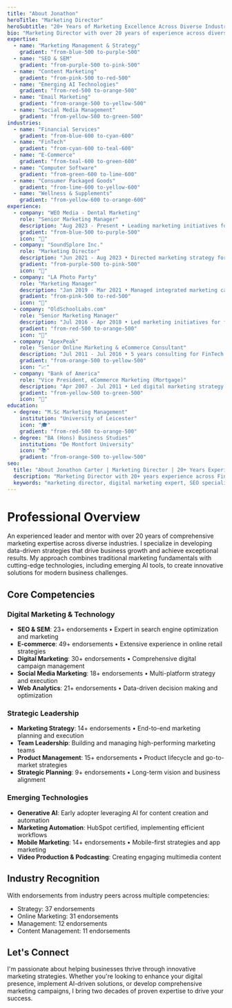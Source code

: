 ```yaml
---
title: "About Jonathon"
heroTitle: "Marketing Director"
heroSubtitle: "20+ Years of Marketing Excellence Across Diverse Industries"
bio: "Marketing Director with over 20 years of experience across diverse industries and markets, leveraging comprehensive marketing expertise to drive business growth and achieve exceptional results. I excel in developing data-driven strategies, executing marketing campaigns, and optimizing user experiences. Master's in Marketing Management and a Bachelor's in Business Studies."
expertise:
  - name: "Marketing Management & Strategy"
    gradient: "from-blue-500 to-purple-500"
  - name: "SEO & SEM"
    gradient: "from-purple-500 to-pink-500"
  - name: "Content Marketing"
    gradient: "from-pink-500 to-red-500"
  - name: "Emerging AI Technologies"
    gradient: "from-red-500 to-orange-500"
  - name: "Email Marketing"
    gradient: "from-orange-500 to-yellow-500"
  - name: "Social Media Management"
    gradient: "from-yellow-500 to-green-500"
industries:
  - name: "Financial Services"
    gradient: "from-blue-600 to-cyan-600"
  - name: "FinTech"
    gradient: "from-cyan-600 to-teal-600"
  - name: "E-Commerce"
    gradient: "from-teal-600 to-green-600"
  - name: "Computer Software"
    gradient: "from-green-600 to-lime-600"
  - name: "Consumer Packaged Goods"
    gradient: "from-lime-600 to-yellow-600"
  - name: "Wellness & Supplements"
    gradient: "from-yellow-600 to-orange-600"
experience:
  - company: "WEO Media - Dental Marketing"
    role: "Senior Marketing Manager"
    description: "Aug 2023 - Present • Leading marketing initiatives for dental practices, leveraging Generative AI, HubSpot, and multi-channel strategies"
    gradient: "from-blue-500 to-purple-500"
    icon: "🦷"
  - company: "SoundSplore Inc."
    role: "Marketing Director"
    description: "Jun 2021 - Aug 2023 • Directed marketing strategy for early-stage startup, implementing AI-driven customer acquisition and remote team management"
    gradient: "from-purple-500 to-pink-500"
    icon: "🎵"
  - company: "LA Photo Party"
    role: "Marketing Manager"
    description: "Jan 2019 - Mar 2021 • Managed integrated marketing campaigns, influencer partnerships, and product strategy"
    gradient: "from-pink-500 to-red-500"
    icon: "📸"
  - company: "OldSchoolLabs.com"
    role: "Senior Marketing Manager"
    description: "Jul 2016 - Apr 2018 • Led marketing initiatives for fitness supplement brand with focus on influencer marketing"
    gradient: "from-red-500 to-orange-500"
    icon: "💪"
  - company: "ApexPeak"
    role: "Senior Online Marketing & eCommerce Consultant"
    description: "Jul 2011 - Jul 2016 • 5 years consulting for FinTech startup across Los Angeles & Singapore markets"
    gradient: "from-orange-500 to-yellow-500"
    icon: "📈"
  - company: "Bank of America"
    role: "Vice President, eCommerce Marketing (Mortgage)"
    description: "Apr 2007 - Jul 2011 • Led digital marketing strategy for mortgage division, managing mobile and web initiatives"
    gradient: "from-yellow-500 to-green-500"
    icon: "🏦"
education:
  - degree: "M.Sc Marketing Management"
    institution: "University of Leicester"
    icon: "🎓"
    gradient: "from-red-500 to-orange-500"
  - degree: "BA (Hons) Business Studies"
    institution: "De Montfort University"
    icon: "📚"
    gradient: "from-orange-500 to-yellow-500"
seo:
  title: "About Jonathon Carter | Marketing Director | 20+ Years Experience"
  description: "Marketing Director with 20+ years experience across FinTech, E-commerce, CPG, and Software. Expert in digital marketing, SEO/SEM, and emerging AI technologies."
  keywords: "marketing director, digital marketing expert, SEO specialist, e-commerce marketing, fintech marketing, AI marketing"
---
```


# Professional Overview

An experienced leader and mentor with over 20 years of comprehensive marketing expertise across diverse industries. I specialize in developing data-driven strategies that drive business growth and achieve exceptional results. My approach combines traditional marketing fundamentals with cutting-edge technologies, including emerging AI tools, to create innovative solutions for modern business challenges.

## Core Competencies

### Digital Marketing & Technology
- **SEO & SEM**: 23+ endorsements • Expert in search engine optimization and marketing
- **E-commerce**: 49+ endorsements • Extensive experience in online retail strategies
- **Digital Marketing**: 30+ endorsements • Comprehensive digital campaign management
- **Social Media Marketing**: 18+ endorsements • Multi-platform strategy and execution
- **Web Analytics**: 21+ endorsements • Data-driven decision making and optimization

### Strategic Leadership
- **Marketing Strategy**: 14+ endorsements • End-to-end marketing planning and execution
- **Team Leadership**: Building and managing high-performing marketing teams
- **Product Management**: 15+ endorsements • Product lifecycle and go-to-market strategies
- **Strategic Planning**: 9+ endorsements • Long-term vision and business alignment

### Emerging Technologies
- **Generative AI**: Early adopter leveraging AI for content creation and automation
- **Marketing Automation**: HubSpot certified, implementing efficient workflows
- **Mobile Marketing**: 14+ endorsements • Mobile-first strategies and app marketing
- **Video Production & Podcasting**: Creating engaging multimedia content

## Industry Recognition

With endorsements from industry peers across multiple competencies:
- Strategy: 37 endorsements
- Online Marketing: 31 endorsements
- Management: 12 endorsements
- Content Management: 11 endorsements

## Let's Connect

I'm passionate about helping businesses thrive through innovative marketing strategies. Whether you're looking to enhance your digital presence, implement AI-driven solutions, or develop comprehensive marketing campaigns, I bring two decades of proven expertise to drive your success.
